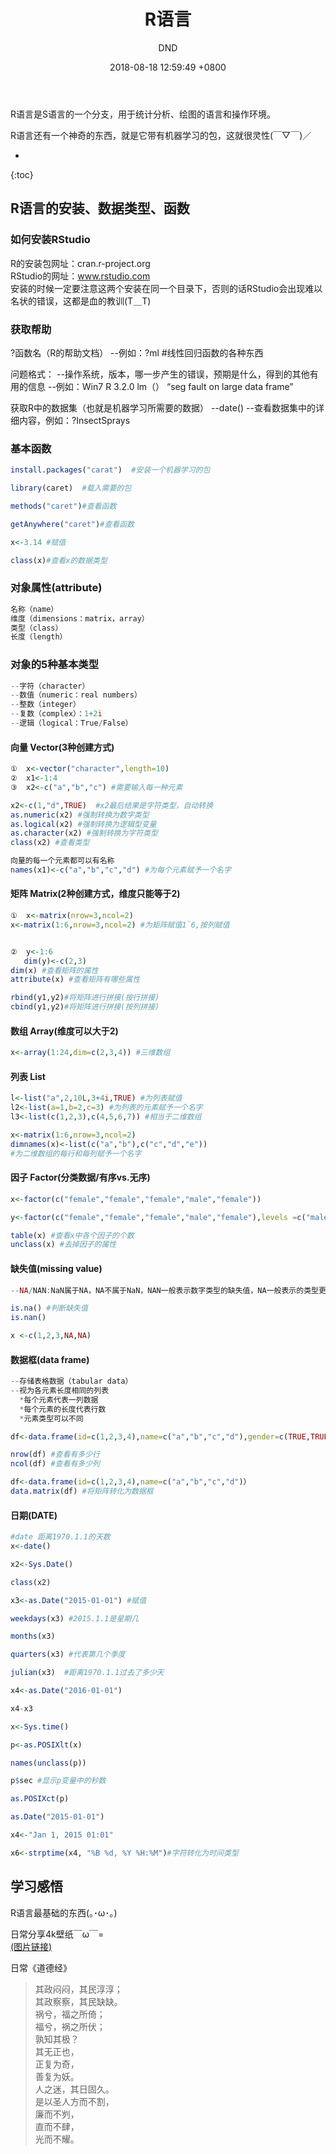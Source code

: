 ﻿---
layout: post
title:  "R语言"
date:   2018-08-18 12:59:49 +0800
categories: R-program-language
tags: R-program-language
img: http://or4d8nhvk.bkt.clouddn.com/18-8-17/13546235.jpg
author: DND
---

R语言是S语言的一个分支，用于统计分析、绘图的语言和操作环境。

R语言还有一个神奇的东西，就是它带有机器学习的包，这就很灵性(￣▽￣)／

* 
{:toc}

## R语言的安装、数据类型、函数

### 如何安装RStudio

R的安装包网址：cran.r-project.org  
RStudio的网址：www.rstudio.com  
安装的时候一定要注意这两个安装在同一个目录下，否则的话RStudio会出现难以名状的错误，这都是血的教训(T＿T)


### 获取帮助

?函数名（R的帮助文档）
--例如：?ml   #线性回归函数的各种东西

问题格式：
--操作系统，版本，哪一步产生的错误，预期是什么，得到的其他有用的信息
--例如：Win7 R 3.2.0 lm（） “seg fault on large data frame”

获取R中的数据集（也就是机器学习所需要的数据）
--date()
--查看数据集中的详细内容，例如：?InsectSprays


### 基本函数
```R
install.packages("carat")  #安装一个机器学习的包

library(caret)  #载入需要的包

methods("caret")#查看函数

getAnywhere("caret")#查看函数

x<-3.14 #赋值

class(x)#查看x的数据类型

```


### 对象属性(attribute)
```R
名称（name）
维度（dimensions：matrix，array）
类型（class）
长度（length）
```
### 对象的5种基本类型
```R
--字符（character）
--数值（numeric：real numbers）
--整数（integer）
--复数（complex）：1+2i
--逻辑（logical：True/False）

```
#### 向量 Vector(3种创建方式)
```R
①  x<-vector("character",length=10)
②  x1<-1:4
③  x2<-c("a","b","c") #需要输入每一种元素

x2<-c(1,"d",TRUE)  #x2最后结果是字符类型，自动转换
as.numeric(x2) #强制转换为数字类型
as.logical(x2) #强制转换为逻辑型变量
as.character(x2) #强制转换为字符类型
class(x2) #查看类型

向量的每一个元素都可以有名称
names(x1)<-c("a","b","c","d") #为每个元素赋予一个名字

```

#### 矩阵 Matrix(2种创建方式，维度只能等于2)
```R
①  x<-matrix(nrow=3,ncol=2)
x<-matrix(1:6,nrow=3,ncol=2) #为矩阵赋值1`6,按列赋值


②  y<-1:6
   dim(y)<-c(2,3)
dim(x) #查看矩阵的属性
attribute(x) #查看矩阵有哪些属性

rbind(y1,y2)#将矩阵进行拼接(按行拼接)
cbind(y1,y2)#将矩阵进行拼接(按列拼接)

```
#### 数组 Array(维度可以大于2)
```R
x<-array(1:24,dim=c(2,3,4)) #三维数组
```

#### 列表 List
```R
l<-list("a",2,10L,3+4i,TRUE) #为列表赋值
l2<-list(a=1,b=2,c=3) #为列表的元素赋予一个名字
l3<-list(c(1,2,3),c(4,5,6,7)) #相当于二维数组

x<-matrix(1:6,nrow=3,ncol=2)
dimnames(x)<-list(c("a","b"),c("c","d","e"))
#为二维数组的每行和每列赋予一个名字
```
#### 因子 Factor(分类数据/有序vs.无序)
```R
x<-factor(c("female","female","female","male","female"))

y<-factor(c("female","female","female","male","female"),levels =c("male","female") ) #注意两者基线水平不同

table(x) #查看x中各个因子的个数
unclass(x) #去掉因子的属性

```

#### 缺失值(missing value)
```R
--NA/NAN:NaN属于NA，NA不属于NaN，NAN一般表示数字类型的缺失值，NA一般表示的类型更广

is.na() #判断缺失值
is.nan() 

x <-c(1,2,3,NA,NA)
```

#### 数据框(data frame)
```R
--存储表格数据（tabular data）
--视为各元素长度相同的列表
  *每个元素代表一列数据
  *每个元素的长度代表行数
  *元素类型可以不同

df<-data.frame(id=c(1,2,3,4),name=c("a","b","c","d"),gender=c(TRUE,TRUE,FALSE,FALSE)) #这个感觉很像数据库中的表

nrow(df) #查看有多少行
ncol(df) #查看有多少列

df<-data.frame(id=c(1,2,3,4),name=c("a","b","c","d")）
data.matrix(df) #将矩阵转化为数据框
```

#### 日期(DATE)
```R
#date 距离1970.1.1的天数
x<-date()

x2<-Sys.Date()

class(x2)

x3<-as.Date("2015-01-01") #赋值

weekdays(x3) #2015.1.1是星期几

months(x3)

quarters(x3) #代表第几个季度

julian(x3)  #距离1970.1.1过去了多少天

x4<-as.Date("2016-01-01")

x4-x3

x<-Sys.time()

p<-as.POSIXlt(x)

names(unclass(p))

p$sec #显示p变量中的秒数

as.POSIXct(p)

as.Date("2015-01-01")

x4<-"Jan 1, 2015 01:01"

x6<-strptime(x4, "%B %d, %Y %H:%M")#字符转化为时间类型

```

## 学习感悟
R语言最基础的东西(｡･ω･｡)

日常分享4k壁纸￣ω￣=  
[(图片链接)](http://or4d8nhvk.bkt.clouddn.com/18-8-18/51357056.jpg)

日常《道德经》
> 其政闷闷，其民淳淳；  
其政察察，其民缺缺。  
祸兮，福之所倚；  
福兮，祸之所伏；  
孰知其极？  
其无正也，  
正复为奇，  
善复为妖。  
人之迷，其日固久。  
是以圣人方而不割，  
廉而不刿，  
直而不肆，  
光而不耀。  


